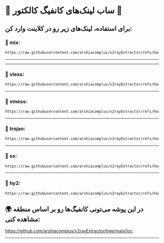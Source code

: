 # 🌟 **ساب لینک‌های کانفیگ کالکتور** 🌟

برای استفاده، لینک‌های زیر رو در کلاینت وارد کن:
---

### 🔹 **mix**:
```bash
https://raw.githubusercontent.com/arshiacomplus/v2rayExtractor/refs/heads/main/mix/sub.html
```

---

---

### 🔹 **vless**:
```bash
https://raw.githubusercontent.com/arshiacomplus/v2rayExtractor/refs/heads/main/vless.html
```

---

### 🔹 **vmess**:
```bash
https://raw.githubusercontent.com/arshiacomplus/v2rayExtractor/refs/heads/main/vmess.html
```

---

### 🔹 **trojan**:
```bash
https://raw.githubusercontent.com/arshiacomplus/v2rayExtractor/refs/heads/main/trojan.html
```

---

### 🔹 **ss**:
```bash
https://raw.githubusercontent.com/arshiacomplus/v2rayExtractor/refs/heads/main/ss.html
```

---

### 🔹 **hy2**:
```bash
https://raw.githubusercontent.com/arshiacomplus/v2rayExtractor/refs/heads/main/hy2.html
```



## 🌍 **در این پوشه می‌تونی کانفیگ‌ها رو بر اساس منطقه مشاهده کنی:**


https://github.com/arshiacomplus/v2rayExtractor/tree/main/loc


---
